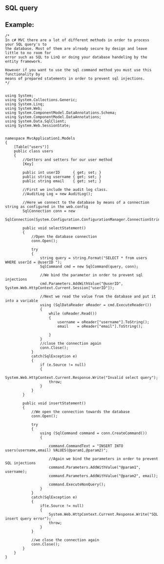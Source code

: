 SQL query
-------

## Example:


	/*
	In c# MVC there are a lot of different methods in order to process your SQL query's to 
	the database. Most of them are already secure by design and leave little to no room for
	error such as SQL to LinQ or doing your database handeling by the entity framework.

	However if you want to use the sql command method you must use this functionality by
	means of prepared statements in order to prevent sql injections.
	*/


	using System;
	using System.Collections.Generic;
	using System.Linq;
	using System.Web;
	using System.ComponentModel.DataAnnotations.Schema;
	using System.ComponentModel.DataAnnotations;
	using System.Data.SqlClient;
	using System.Web.SessionState;


	namespace MvcApplication1.Models
	{
		[Table("users")]
		public class users
		{
			//Getters and setters for our user method
			[Key]
		
			public int userID      { get; set; }
			public string username { get; set; }
			public string email    { get; set; }

			//First we include the audit log class.
			//AuditLog Log = new AuditLog();

			//Here we connect to the database by means of a connection string as configured in the web.config
			SqlConnection conn = new 
			SqlConnection(System.Configuration.ConfigurationManager.ConnectionStrings["users"].ConnectionString);

			public void selectStatement()
			{   
				//Open the database connection
				conn.Open();

				try
				{   
					string query = string.Format("SELECT * from users WHERE userId = @userID ");
					SqlCommand cmd = new SqlCommand(query, conn);

					//We bind the parameter in order to prevent sql injections
					cmd.Parameters.AddWithValue("@userID", System.Web.HttpContext.Current.Session["userID"]);

					//Next we read the value from the database and put it into a variable
					using (SqlDataReader oReader = cmd.ExecuteReader())
					{
						while (oReader.Read())
						{
							username = oReader["username"].ToString();
							email    = oReader["email"].ToString();

						}
					}
					//close the connection again
					conn.Close();
				}
				catch(SqlException e)
				{
					if (e.Source != null)
					{
						System.Web.HttpContext.Current.Response.Write("Invalid select query");
						throw;
					}
				}
			}

			public void insertStatement()
			{   
				//We open the connection towards the database
				conn.Open();

				try
				{
					using (SqlCommand command = conn.CreateCommand())
					{ 
					
						command.CommandText = "INSERT INTO users(username,email) VALUES(@param1,@param2)";  
					
						//Again we bind the parameters in order to prevent SQL injections
						command.Parameters.AddWithValue("@param1", username);  
						command.Parameters.AddWithValue("@param2", email);   

						command.ExecuteNonQuery(); 
					}
				}
				catch(SqlException e)
				{
					if(e.Source != null)
					{
						System.Web.HttpContext.Current.Response.Write("SQL insert query error");
						throw;
					}
				}

				//we close the connection again
				conn.Close();
			}
		}
	}
	
	



	
